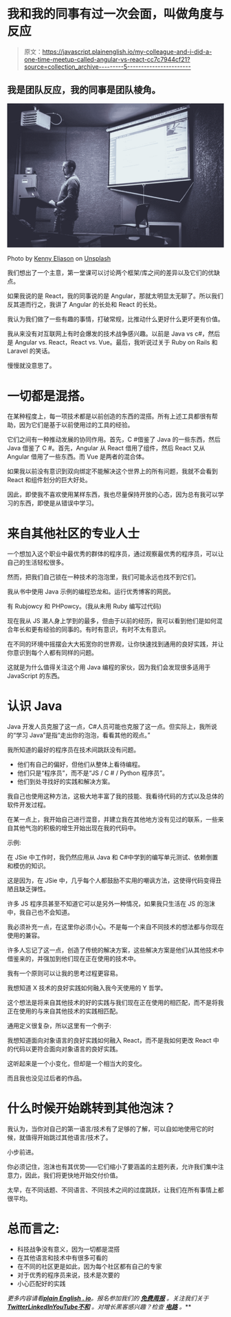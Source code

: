 # 我和我的同事有过一次会面，叫做角度与反应

> 原文：<https://javascript.plainenglish.io/my-colleague-and-i-did-a-one-time-meetup-called-angular-vs-react-cc7c7944cf21?source=collection_archive---------5----------------------->

## 我是团队反应，我的同事是团队棱角。

![](img/71ea63e2928678dc8c3c72e9c2085079.png)

Photo by [Kenny Eliason](https://unsplash.com/ja/@neonbrand?utm_source=medium&utm_medium=referral) on [Unsplash](https://unsplash.com?utm_source=medium&utm_medium=referral)

我们想出了一个主意，第一堂课可以讨论两个框架/库之间的差异以及它们的优缺点。

如果我说的是 React，我的同事说的是 Angular，那就太明显太无聊了。所以我们反其道而行之，我讲了 Angular 的长处和 React 的长处。

我认为我们做了一些有趣的事情，打破常规，比推动什么更好什么更坏更有价值。

我从来没有对互联网上有时会爆发的技术战争感兴趣。以前是 Java vs c#，然后是 Angular vs. React，React vs. Vue。最后，我听说过关于 Ruby on Rails 和 Laravel 的笑话。

慢慢就没意思了。

# 一切都是混搭。

在某种程度上，每一项技术都是以前创造的东西的混搭。所有上述工具都很有帮助，因为它们是基于以前使用过的工具的经验。

它们之间有一种推动发展的协同作用。首先，C #借鉴了 Java 的一些东西，然后 Java 借鉴了 C #。首先，Angular 从 React 借用了组件，然后 React 又从 Angular 借用了一些东西。而 Vue 是两者的混合体。

如果我以前没有意识到双向绑定不能解决这个世界上的所有问题，我就不会看到 React 和组件划分的巨大好处。

因此，即使我不喜欢使用某样东西，我也尽量保持开放的心态，因为总有我可以学习的东西，即使是从错误中学习。

# 来自其他社区的专业人士

一个想加入这个职业中最优秀的群体的程序员，通过观察最优秀的程序员，可以让自己的生活轻松很多。

然而，把我们自己锁在一种技术的泡泡里，我们可能永远也找不到它们。

我从书中使用 Java 示例的编程恐龙和。运行优秀博客的网民。

有 Rubjowcy 和 PHPowcy。(我从未用 Ruby 编写过代码)

现在我从 JS 潮人身上学到的最多，但由于以前的经历，我可以看到他们是如何混合年长和更有经验的同事的。有时有意识，有时不太有意识。

在不同的环境中摇摆会大大拓宽你的世界观，让你快速找到通用的良好实践，并让你意识到每个人都有同样的问题。

这就是为什么值得关注这个用 Java 编程的家伙，因为我们会发现很多适用于 JavaScript 的东西。

# 认识 Java

Java 开发人员克服了这一点，C#人员可能也克服了这一点。但实际上，我所说的“学习 Java”是指“走出你的泡泡，看看其他的观点。”

我所知道的最好的程序员在技术间跳跃没有问题。

*   他们有自己的偏好，但他们从整体上看待编程。
*   他们只是“程序员”，而不是“JS / C # / Python 程序员”。
*   他们到处寻找好的实践和解决方案。

我自己也使用这种方法，这极大地丰富了我的技能、我看待代码的方式以及总体的软件开发过程。

在某一点上，我开始自己进行混音，并建立我在其他地方没有见过的联系，一些来自其他气泡的积极的增生开始出现在我的代码中。

示例:

在 JSie 中工作时，我仍然应用从 Java 和 C#中学到的编写单元测试、依赖倒置和模仿的知识。

这是因为，在 JSie 中，几乎每个人都鼓励不实用的嘲讽方法，这使得代码变得丑陋且缺乏弹性。

许多 JS 程序员甚至不知道它可以是另外一种情况，如果我只生活在 JS 的泡沫中，我自己也不会知道。

我必须补充一点，在这里你必须小心。不是每一个来自不同技术的想法都与你现在使用的兼容。

许多人忘记了这一点，创造了传统的解决方案，这些解决方案是他们从其他技术中借鉴来的，并强加到他们现在正在使用的技术中。

我有一个原则可以让我的思考过程更容易。

我想知道 X 技术的良好实践如何融入我今天使用的 Y 哲学。

这个想法是将来自其他技术的好的实践与我们现在正在使用的相匹配，而不是将我正在使用的与来自其他技术的实践相匹配。

通用定义很复杂，所以这里有一个例子:

我想知道面向对象语言的良好实践如何融入 React，而不是我如何更改 React 中的代码以更符合面向对象语言的良好实践。

这听起来是一个小变化，但却是一个相当大的变化。

而且我也没见过后者的作品。

# 什么时候开始跳转到其他泡沫？

我认为，当你对自己的第一语言/技术有了足够的了解，可以自如地使用它的时候，就值得开始跳过其他语言/技术了。

小步前进。

你必须记住，泡沫也有其优势——它们缩小了要涵盖的主题列表，允许我们集中注意力，因此，我们将更快地开始交付价值。

太早，在不同话题、不同语言、不同技术之间的过度跳跃，让我们在所有事情上都很平均。

# 总而言之:

*   科技战争没有意义，因为一切都是混搭
*   在其他语言和技术中有很多可看的
*   在不同的社区更是如此，因为每个社区都有自己的专家
*   对于优秀的程序员来说，技术是次要的
*   小心匹配好的实践

*更多内容请看*[***plain English . io***](https://plainenglish.io/)*。报名参加我们的* [***免费周报***](http://newsletter.plainenglish.io/) *。关注我们关于*[***Twitter***](https://twitter.com/inPlainEngHQ)[***LinkedIn***](https://www.linkedin.com/company/inplainenglish/)*[***YouTube***](https://www.youtube.com/channel/UCtipWUghju290NWcn8jhyAw)*[***不和***](https://discord.gg/GtDtUAvyhW) *。对增长黑客感兴趣？检查* [***电路***](https://circuit.ooo/) *。***